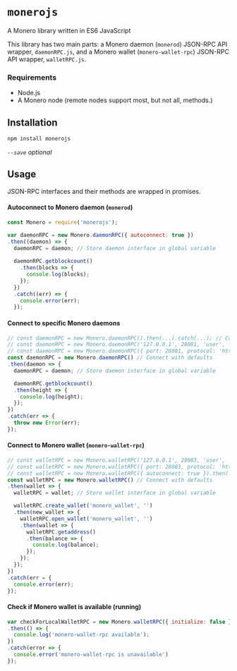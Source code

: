 # `monerojs`
A Monero library written in ES6 JavaScript

This library has two main parts: a Monero daemon (`monerod`) JSON-RPC API wrapper, `daemonRPC.js`, and a Monero wallet (`monero-wallet-rpc`) JSON-RPC API wrapper, `walletRPC.js`.

### Requirements
 - Node.js
 - A Monero node (remote nodes support most, but not all, methods.)

## Installation
```bash
npm install monerojs
```
*`--save` optional*

## Usage

JSON-RPC interfaces and their methods are wrapped in promises.

#### Autoconnect to Monero daemon (`monerod`)

```js
const Monero = require('monerojs');

var daemonRPC = new Monero.daemonRPC({ autoconnect: true })
.then((daemon) => {
  daemonRPC = daemon; // Store daemon interface in global variable
  
  daemonRPC.getblockcount()
    .then(blocks => {
      console.log(blocks);
    });
  })
  .catch((err) => {
    console.error(err);
  });
```

#### Connect to specific Monero daemons

```js
// const daemonRPC = new Monero.daemonRPC().then(...).catch(...); // Connect with defaults
// const daemonRPC = new Monero.daemonRPC('127.0.0.1', 28081, 'user', 'pass', 'http').then(...).catch(...); // Example of passing in parameters
// const daemonRPC = new Monero.daemonRPC({ port: 28081, protocol: 'https' }).then(...).catch(...); // Parameters can be passed in as an object/dictionary
const daemonRPC = new Monero.daemonRPC() // Connect with defaults
.then(daemon => {
  daemonRPC = daemon; // Store daemon interface in global variable

  daemonRPC.getblockcount()
  .then(height => {
    console.log(height);
  });
})
.catch(err => {
  throw new Error(err);
});
```

#### Connect to Monero wallet (`monero-wallet-rpc`)

```js
// const walletRPC = new Monero.walletRPC('127.0.0.1', 28083, 'user', 'pass', 'http').then(...).catch(...); // Example of passing in parameters
// const walletRPC = new Monero.walletRPC({ port: 28083, protocol: 'https' }).then(...).catch(...); // Parameters can be passed in as an object/dictionary
// const walletRPC = new Monero.walletRPC({ autoconnect: true }).then(...).catch(...); // Autoconnect
const walletRPC = new Monero.walletRPC() // Connect with defaults
.then(wallet => {
  walletRPC = wallet; // Store wallet interface in global variable

  walletRPC.create_wallet('monero_wallet', '')
  .then(new_wallet => {
    walletRPC.open_wallet('monero_wallet', '')
    .then(wallet => {
      walletRPC.getaddress()
      .then(balance => {
        console.log(balance);
      });
    });
  });
})
.catch(err = {
  console.error(err);
});
```

#### Check if Monero wallet is available (running)

```js
var checkForLocalWalletRPC = new Monero.walletRPC({ initialize: false })
.then(() => {
  console.log('monero-wallet-rpc available');
})
.catch(error => {
  console.error('monero-wallet-rpc is unavailable')
});
```

